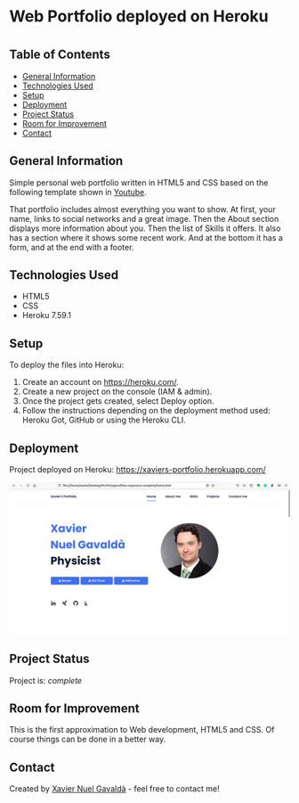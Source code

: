 # Web Portfolio deployed on Heroku

# 




## Table of Contents
* [General Information](#general-information)
* [Technologies Used](#technologies-used)
* [Setup](#setup)
* [Deployment](#usage)
* [Project Status](#project-status)
* [Room for Improvement](#room-for-improvement)
* [Contact](#contact)
<!-- * [License](#license) -->


## General Information
Simple personal web portfolio written in HTML5 and CSS based on the following template shown in [Youtube](https://www.youtube.com/watch?v=AKNvTxWOdKw).

That portfolio includes almost everything you want to show. At first, your name, links to social networks and a great image. 
Then the About section displays more information about you. Then the list of Skills it offers. It also has a section where 
it shows some recent work. And at the bottom it has a form, and at the end with a footer.


## Technologies Used
- HTML5
- CSS
- Heroku 7.59.1


## Setup
To deploy the files into Heroku:
1. Create an account on  https://heroku.com/.
2. Create a new project on the console (IAM & admin).
3. Once the project gets created, select Deploy option.
4. Follow the instructions depending on the deployment method used: Heroku Got, GitHub or using the Heroku CLI.

## Deployment
Project deployed on Heroku: https://xaviers-portfolio.herokuapp.com/

![preview img](/assets/img/portfolio_screenshot.png)


## Project Status
Project is: _complete_ 

## Room for Improvement
This is the first approximation to Web development, HTML5 and CSS. Of course things can be done in a better way.  

## Contact
Created by [Xavier Nuel Gavaldà](xaviernuelgav@gmail.com) - feel free to contact me!


<!-- Optional -->
<!-- ## License -->
<!-- This project is open source and available under the [... License](). -->
